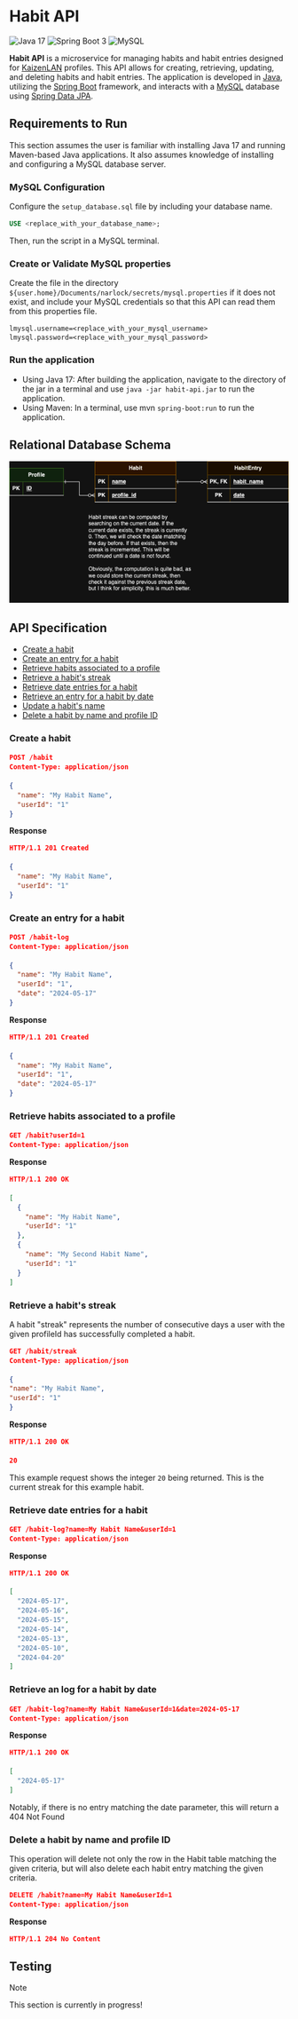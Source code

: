 # Habit API

![Java 17](https://img.shields.io/badge/java_17-%23ED8B00.svg?style=for-the-badge&logo=openjdk&logoColor=white)
![Spring Boot 3](https://img.shields.io/badge/spring_boot_3-%236DB33F.svg?style=for-the-badge&logo=spring-boot&logoColor=white)
![MySQL](https://img.shields.io/badge/mysql-%2300f.svg?style=for-the-badge&logo=mysql&logoColor=white)

**Habit API** is a microservice for managing habits and habit entries designed for [KaizenLAN](https://github.com/narlock/KaizenLAN) profiles. This API allows for creating, retrieving, updating, and deleting habits and habit entries. The application is developed in [Java](https://www.java.com/), utilizing the [Spring Boot](https://spring.io/projects/spring-boot) framework, and interacts with a [MySQL](https://www.mysql.com/) database using [Spring Data JPA](https://spring.io/projects/spring-data-jpa).

## Requirements to Run

This section assumes the user is familiar with installing Java 17 and running Maven-based Java applications. It also assumes knowledge of installing and configuring a MySQL database server.

### **MySQL Configuration**
Configure the `setup_database.sql` file by including your database name.

```sql
USE <replace_with_your_database_name>;
```
Then, run the script in a MySQL terminal.

### Create or Validate MySQL properties
Create the file in the directory `${user.home}/Documents/narlock/secrets/mysql.properties` if it does not exist, and include your MySQL credentials so that this API can read them from this properties file.

```
lmysql.username=<replace_with_your_mysql_username>
lmysql.password=<replace_with_your_mysql_password>
```

### Run the application
- Using Java 17: After building the application, navigate to the directory of the jar in a terminal and use `java -jar habit-api.jar` to run the application.
- Using Maven: In a terminal, use mvn `spring-boot:run` to run the application.


## Relational Database Schema
![Relational Database Schema](./readme%20assets/relational.png)

## API Specification

- [Create a habit](#create-a-habit)
- [Create an entry for a habit](#create-an-entry-for-a-habit)
- [Retrieve habits associated to a profile](#retrieve-habits-associated-to-a-profile)
- [Retrieve a habit's streak](#retrieve-a-habits-streak)
- [Retrieve date entries for a habit](#retrieve-date-entries-for-a-habit)
- [Retrieve an entry for a habit by date](#retrieve-an-entry-for-a-habit-by-date)
- [Update a habit's name](#update-a-habits-name)
- [Delete a habit by name and profile ID](#delete-a-habit-by-name-and-profile-id)

### Create a habit

```json
POST /habit
Content-Type: application/json

{
  "name": "My Habit Name",
  "userId": "1"
}
```

**Response**

```json
HTTP/1.1 201 Created

{
  "name": "My Habit Name",
  "userId": "1"
}
```

### Create an entry for a habit

```json
POST /habit-log
Content-Type: application/json

{
  "name": "My Habit Name",
  "userId": "1",
  "date": "2024-05-17"
}
```

**Response**
```json
HTTP/1.1 201 Created

{
  "name": "My Habit Name",
  "userId": "1",
  "date": "2024-05-17"
}
```

### Retrieve habits associated to a profile

```json
GET /habit?userId=1
Content-Type: application/json
```

**Response**
```json
HTTP/1.1 200 OK

[
  {
    "name": "My Habit Name",
    "userId": "1"
  },
  {
    "name": "My Second Habit Name",
    "userId": "1"
  }
]
```

### Retrieve a habit's streak
A habit "streak" represents the number of consecutive days a user with the given profileId has successfully completed a habit.

```json
GET /habit/streak
Content-Type: application/json

{
"name": "My Habit Name",
"userId": "1"
}
```

**Response**
```json
HTTP/1.1 200 OK

20
```
This example request shows the integer `20` being returned. This is the current streak for this example habit.

### Retrieve date entries for a habit

```json
GET /habit-log?name=My Habit Name&userId=1
Content-Type: application/json
```

**Response**
```json
HTTP/1.1 200 OK

[
  "2024-05-17",
  "2024-05-16",
  "2024-05-15",
  "2024-05-14",
  "2024-05-13",
  "2024-05-10",
  "2024-04-20"
]
```

### Retrieve an log for a habit by date

```json
GET /habit-log?name=My Habit Name&userId=1&date=2024-05-17
Content-Type: application/json
```

**Response**
```json
HTTP/1.1 200 OK

[
  "2024-05-17"
]
```

Notably, if there is no entry matching the date parameter, this will return a 404 Not Found

### Delete a habit by name and profile ID
This operation will delete not only the row in the Habit table matching the given criteria, but will also delete each habit entry matching the given criteria.

```json
DELETE /habit?name=My Habit Name&userId=1
Content-Type: application/json
```

**Response**
```json
HTTP/1.1 204 No Content
```

## Testing
> [!NOTE]
> This section is currently in progress!